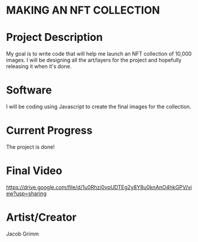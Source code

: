 # MAKING AN NFT COLLECTION
# Project Description 
My goal is to write code that will help me launch an NFT collection of 10,000 images. I will be designing all the art/layers for the project and hopefully releasing it when it's done.
# Software
I will be coding using Javascript to create the final images for the collection.
# Current Progress
The project is done!
# Final Video
https://drive.google.com/file/d/1u0Rhzi0vpUDTEg2y8Y8u0knAnO4hkGPV/view?usp=sharing
# Artist/Creator
Jacob Grimm

